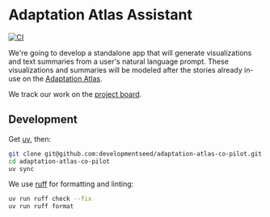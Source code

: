 # Adaptation Atlas Assistant

[![CI](https://github.com/developmentseed/adaptation-atlas-co-pilot/actions/workflows/ci.yaml/badge.svg)](https://github.com/developmentseed/adaptation-atlas-co-pilot/actions/workflows/ci.yaml)

We're going to develop a standalone app that will generate visualizations and text summaries from a user's natural language prompt.
These visualizations and summaries will be modeled after the stories already in-use on the [Adaptation Atlas](https://adaptationatlas.cgiar.org/).

We track our work on the [project board](https://github.com/orgs/developmentseed/projects/158).

## Development

Get [uv](https://docs.astral.sh/uv/getting-started/installation/), then:

```sh
git clone git@github.com:developmentseed/adaptation-atlas-co-pilot.git
cd adaptation-atlas-co-pilot
uv sync
```

We use [ruff](https://github.com/astral-sh/ruff) for formatting and linting:

```sh
uv run ruff check --fix
uv run ruff format
```
